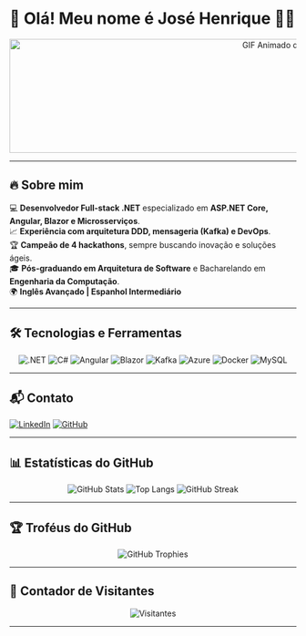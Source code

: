 # 🎯 Olá! Meu nome é **José Henrique** 🧑‍💻

<div align="center">
  <img 
    src="https://media.giphy.com/media/KX5nwoDX97AtPvKBF6/giphy.gif" 
    alt="GIF Animado de Programação" 
    width="1000px" 
    height="200px"
  />
</div>

---

## 🔥 Sobre mim

💻 **Desenvolvedor Full-stack .NET** especializado em **ASP.NET Core, Angular, Blazor e Microsserviços**.<br>
📈 **Experiência com arquitetura DDD, mensageria (Kafka) e DevOps**.<br>
🏆 **Campeão de 4 hackathons**, sempre buscando inovação e soluções ágeis.<br>
🎓 **Pós-graduando em Arquitetura de Software** e Bacharelando em **Engenharia da Computação**.<br>
🌍 **Inglês Avançado | Espanhol Intermediário**

---

## 🛠️ Tecnologias e Ferramentas

<div align="center">
  <img src="https://img.shields.io/badge/.NET-512BD4?style=for-the-badge&logo=dotnet&logoColor=white" alt=".NET" />
  <img src="https://img.shields.io/badge/C%23-239120?style=for-the-badge&logo=csharp&logoColor=white" alt="C#" />
  <img src="https://img.shields.io/badge/Angular-DD0031?style=for-the-badge&logo=angular&logoColor=white" alt="Angular" />
  <img src="https://img.shields.io/badge/Blazor-512BD4?style=for-the-badge&logo=blazor&logoColor=white" alt="Blazor" />
  <img src="https://img.shields.io/badge/Kafka-231F20?style=for-the-badge&logo=apachekafka&logoColor=white" alt="Kafka" />
  <img src="https://img.shields.io/badge/Azure-0078D4?style=for-the-badge&logo=microsoftazure&logoColor=white" alt="Azure" />
  <img src="https://img.shields.io/badge/Docker-2496ED?style=for-the-badge&logo=docker&logoColor=white" alt="Docker" />
  <img src="https://img.shields.io/badge/MySQL-00000F?style=for-the-badge&logo=mysql&logoColor=white" alt="MySQL" />
</div>

---

## 📬 Contato

[![LinkedIn](https://img.shields.io/badge/LinkedIn-0077B5?style=for-the-badge&logo=linkedin&logoColor=white)](https://www.linkedin.com/in/josehenriquerds/)
[![GitHub](https://img.shields.io/badge/GitHub-181717?style=for-the-badge&logo=github&logoColor=white)](https://github.com/josehenriquerd)

---

## 📊 Estatísticas do GitHub

<div align="center">
  <img src="https://github-readme-stats.vercel.app/api?username=josehenriquerd&theme=dark&hide_border=false&include_all_commits=true&count_private=true" alt="GitHub Stats" />
  <img src="https://github-readme-stats.vercel.app/api/top-langs/?username=josehenriquerd&theme=dark&hide_border=false&include_all_commits=true&count_private=true&layout=compact" alt="Top Langs" />
  <img src="https://github-readme-streak-stats.herokuapp.com/?user=josehenriquerd&theme=dark&hide_border=false" alt="GitHub Streak" />
</div>

---

## 🏆 Troféus do GitHub

<div align="center">
  <img src="https://github-profile-trophy.vercel.app/?username=josehenriquerd&column=8&theme=darkhub&no-frame=true&no-bg=true" alt="GitHub Trophies" />
</div>

---

## 👀 Contador de Visitantes

<p align="center">
  <img src="https://profile-counter.glitch.me/josehenriquerd/count.svg" alt="Visitantes" />
</p>

---

